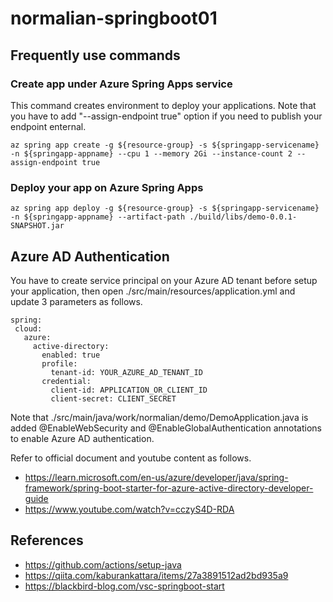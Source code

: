 # normalian-springboot01

## Frequently use commands 

### Create app under Azure Spring Apps service
This command creates environment to deploy your applications. Note that you have to add "--assign-endpoint true" option if you need to publish your endpoint enternal.
```
az spring app create -g ${resource-group} -s ${springapp-servicename} -n ${springapp-appname} --cpu 1 --memory 2Gi --instance-count 2 --assign-endpoint true
```

### Deploy your app on Azure Spring Apps
```
az spring app deploy -g ${resource-group} -s ${springapp-servicename} -n ${springapp-appname} --artifact-path ./build/libs/demo-0.0.1-SNAPSHOT.jar
```


## Azure AD Authentication

You have to create service principal on your Azure AD tenant before setup your application, then open ./src/main/resources/application.yml and update 3 parameters as follows. 

```
spring:
 cloud:
   azure:
     active-directory:
       enabled: true
       profile:
         tenant-id: YOUR_AZURE_AD_TENANT_ID
       credential:
         client-id: APPLICATION_OR_CLIENT_ID
         client-secret: CLIENT_SECRET
```

Note that ./src/main/java/work/normalian/demo/DemoApplication.java is added @EnableWebSecurity and @EnableGlobalAuthentication annotations to enable Azure AD authentication. 

Refer to official document and youtube content as follows.
- https://learn.microsoft.com/en-us/azure/developer/java/spring-framework/spring-boot-starter-for-azure-active-directory-developer-guide
- https://www.youtube.com/watch?v=cczyS4D-RDA


## References
- https://github.com/actions/setup-java
- https://qiita.com/kaburankattara/items/27a3891512ad2bd935a9
- https://blackbird-blog.com/vsc-springboot-start
